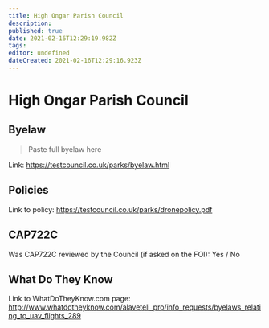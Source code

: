 ```yaml
---
title: High Ongar Parish Council
description: 
published: true
date: 2021-02-16T12:29:19.982Z
tags: 
editor: undefined
dateCreated: 2021-02-16T12:29:16.923Z
---
```


# High Ongar Parish Council


## Byelaw
> Paste full byelaw here

Link:
https://testcouncil.co.uk/parks/byelaw.html

## Policies
Link to policy:
https://testcouncil.co.uk/parks/dronepolicy.pdf

## CAP722C

Was CAP722C reviewed by the Council (if asked on the FOI): Yes / No

## What Do They Know

Link to WhatDoTheyKnow.com page:
http://www.whatdotheyknow.com/alaveteli_pro/info_requests/byelaws_relating_to_uav_flights_289

